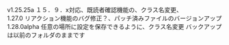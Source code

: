 v1.25.25a
１５．９．x対応、既読者確認機能の、クラス名変更、
<br>
1.27.0
リアクション機能のバグ修正？、パッチ済みファイルのバージョンアップ
<br>
1.28.0alpha
任意の場所に設定を保存できるように、クラス名変更 バックアップは以前のフォルダのままです
